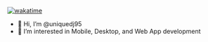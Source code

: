 [![wakatime](https://wakatime.com/badge/user/018b4941-f7b2-430e-ae57-a43f747ac55e.svg)](https://wakatime.com/@018b4941-f7b2-430e-ae57-a43f747ac55e)
- 👋 Hi, I’m @uniquedj95
- 👀 I’m interested in Mobile, Desktop, and Web App development
